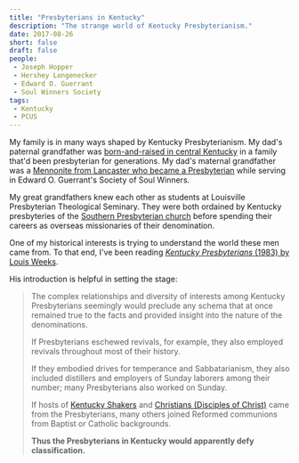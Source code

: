 ```yaml
---
title: "Presbyterians in Kentucky"
description: "The strange world of Kentucky Presbyterianism."
date: 2017-08-26
short: false
draft: false
people:
 - Joseph Hopper
 - Hershey Longenecker
 - Edward O. Guerrant
 - Soul Winners Society
tags:
 - Kentucky
 - PCUS
---
```


My family is in many ways shaped by Kentucky Presbyterianism. My dad's paternal grandfather was [born-and-raised in central Kentucky](https://ulsterworldly.com/post/joseph-hopper/) in a family that'd been presbyterian for generations. My dad's maternal grandfather was a [Mennonite from Lancaster who became a Presbyterian](https://ulsterworldly.com/post/longenecker-family/) while serving in Edward O. Guerrant's Society of Soul Winners.

My great grandfathers knew each other as students at Louisville Presbyterian Theological Seminary. They were both ordained by Kentucky presbyteries of the [Southern Presbyterian church](https://en.wikipedia.org/wiki/Southern_Presbyterian_Church "Wikipedia Entry: Southern Presbyterian Church - Wikipedia") before spending their careers as overseas missionaries of their denomination.

One of my historical interests is trying to understand the world these men came from. To that end, I've been reading [_Kentucky Presbyterians_ (1983) by Louis Weeks](https://www.amazon.com/Kentucky-Presbyterians-Presbyterian-Historical-publications/dp/0804209200).

His introduction is helpful in setting the stage:

> The complex relationships and diversity of interests among Kentucky Presbyterians seemingly would preclude any schema that at once remained true to the facts and provided insight into the nature of the denominations.
>
> If Presbyterians eschewed revivals, for example, they also employed revivals throughout most of their history.
>
> If they embodied drives for temperance and Sabbatarianism, they also included distillers and employers of Sunday laborers among their number; many Presbyterians also worked on Sunday.
>
> If hosts of [Kentucky Shakers](https://en.wikipedia.org/wiki/Shakers) and [Christians (Disciples of Christ)](https://en.wikipedia.org/wiki/Restoration_Movement) came from the Presbyterians, many others joined Reformed communions from Baptist or Catholic backgrounds.
>
> **Thus the Presbyterians in Kentucky would apparently defy classification.**

